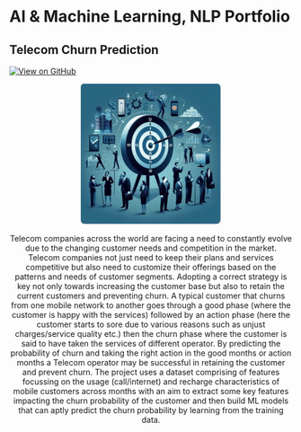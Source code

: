 # AI & Machine Learning, NLP Portfolio

## Telecom Churn Prediction

[![View on GitHub](https://img.shields.io/badge/GitHub-View_on_GitHub-blue?logo=GitHub)](https://github.com/amulay11/Telecom_Churn_Prediction)
<center><img src="assets/img/TelcoChurn.JPG" height=250 width=250><center>

Telecom companies across the world are facing a need to constantly evolve due to the changing customer needs and competition in the market. Telecom companies not just need to keep their plans and services competitive but also need to customize their offerings based on the patterns and needs of customer segments. Adopting a correct strategy is key not only towards increasing the customer base but also to retain the current customers and preventing churn.
A typical customer that churns from one mobile network to another goes through a good phase (where the customer is happy with the services) followed by an action phase (here the customer starts to sore due to various reasons such as unjust charges/service quality etc.) then the churn phase where the customer is said to have taken the services of different operator. By predicting the probability of churn and taking the right action in the good months or action months a Telecom operator may be successful in retaining the customer and prevent churn.
The project uses a dataset comprising of features focussing on the usage (call/internet) and recharge characteristics of mobile customers across months with an aim to extract some key features impacting the churn probability of the customer and then build ML models that can aptly predict the churn probability by learning from the training data.

